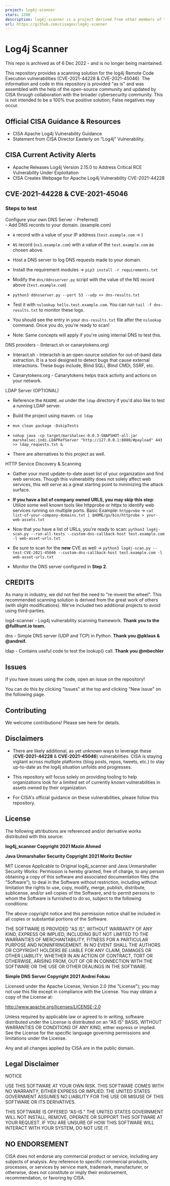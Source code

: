 ```yaml
---
project: log4j-scanner
stars: 1280
description: log4j-scanner is a project derived from other members of the open-source community by CISA to help organizations identify potentially vulnerable web services affected by the log4j vulnerabilities. 
url: https://github.com/cisagov/log4j-scanner
---
```


Log4j Scanner
=============

This repo is archived as of 6 Dec 2022 - and is no longer being maintained.

This repository provides a scanning solution for the log4j Remote Code Execution vulnerabilities (CVE-2021-44228 & CVE-2021-45046). The information and code in this repository is provided "as is" and was assembled with the help of the open-source community and updated by CISA through collaboration with the broader cybersecurity community. This is not intended to be a 100% true positive solution; False negatives may occur.

Official CISA Guidance & Resources
----------------------------------

-   CISA Apache Log4j Vulnerability Guidance
-   Statement from CISA Director Easterly on “Log4j” Vulnerability.

CISA Current Activity Alerts
----------------------------

-   Apache Releases Log4j Version 2.15.0 to Address Critical RCE Vulnerability Under Exploitation
-   CISA Creates Webpage for Apache Log4j Vulnerability CVE-2021-44228

CVE-2021-44228 & CVE-2021-45046
-------------------------------

### Steps to test

Configure your own DNS Server - Preferred)  
\- Add DNS records to your domain. (example.com)

-   `A` record with a value of your IP address (`test.example.com` -> )
    
-   `NS` record (`ns1.example.com`) with a value of the `test.example.com` as chosen above.
    
-   Host a DNS server to log DNS requests made to your domain.
    
-   Install the requirement modules -> `pip3 install -r requirements.txt`
    
-   Modify the `dns/ddnsserver.py` script with the value of the NS record above (`test.example.com`)
    
-   `python3 ddnsserver.py --port 53 --udp >> dns-results.txt`
    
-   Test it with `nslookup hello.test.example.com`. You can run `tail -f dns-results.txt` to monitor these logs.
    
-   You should see the entry in your `dns-results.txt` file after the `nslookup` command. Once you do, you're ready to scan!
    
-   Note: Same concepts will apply if you're using internal DNS to test this.
    

DNS providers - (Interact.sh or canarytokens.org)  

-   Interact.sh - Interactsh is an open-source solution for out-of-band data extraction. It is a tool designed to detect bugs that cause external interactions. These bugs include, Blind SQLi, Blind CMDi, SSRF, etc.
    
-   Canarytokens.org - Canarytokens helps track activity and actions on your network.
    

LDAP Server (OPTIONAL)  

-   Reference the `README.md` under the `ldap` directory if you'd also like to test a running LDAP server.
    
-   Build the project using maven. `cd ldap`
    
-   `mvn clean package -DskipTests`
    
-   `nohup java -cp target/marshalsec-0.0.3-SNAPSHOT-all.jar marshalsec.jndi.LDAPRefServer "http://127.0.0.1:8080/#payload" 443 >> ldap_requests.txt &`
    
-   There are alternatives to this project as well.
    

HTTP Service Discovery & Scanning  

-   Gather your most update-to-date asset list of your organization and find web services. Though this vulnerability does not solely affect web services, this will serve as a great starting point to minimizing the attack surface.
    
-   **If you have a list of company owned URLS, you may skip this step**: Utilize some well known tools like httpprobe or httpx to identify web services running on multiple ports. Basic Example: `httpprobe` -> `cat list-of-your-company-domains.txt | $HOME/go/bin/httprobe > your-web-assets.txt`
    
-   Now that you have a list of URLs, you're ready to scan: `python3 log4j-scan.py --run-all-tests --custom-dns-callback-host test.example.com -l web-asset-urls.txt`
    
-   Be sure to scan for the **new** CVE as well -> `python3 log4j-scan.py --test-CVE-2021-45046 --custom-dns-callback-host test.example.com -l web-asset-urls.txt`
    
-   Monitor the DNS server configured in **Step 2**.
    

CREDITS
-------

As many in industry, we did not feel the need to "re-invent the wheel". This recommended scanning solution is derived from the great work of others (with slight modifications). We've included two additional projects to avoid using third-parties.

log4-scanner - Log4j vulnerability scanning framework. **Thank you to the @fullhunt.io team.**

dns - Simple DNS server (UDP and TCP) in Python. **Thank you @pklaus & @andreif.**

ldap - Contains useful code to test the lookup() call. **Thank you @mbechler**

Issues
------

If you have issues using the code, open an issue on the repository!

You can do this by clicking "Issues" at the top and clicking "New Issue" on the following page.

Contributing
------------

We welcome contributions! Please see here for details.

Disclaimers
-----------

-   There are likely additional, as yet unknown ways to leverage these (**CVE-2021-44228** & **CVE-2021-45046**) vulnerabilities. CISA is staying vigilant across multiple platforms (blog posts, repos, tweets, etc.) to stay up-to-date as the log4j situation unfolds and progresses.
    
-   This repository will focus solely on providing tooling to help organizations look for a limited set of currently known vulnerabilities in assets owned by their organization.
    
-   For CISA's official guidance on these vulnerabilities, please follow this repository.
    

License
-------

The following attributions are referenced and/or derivative works distributed with this source:

**log4j\_scanner Copyright 2021 Mazin Ahmed**

**Java Unmarshaller Security Copyright 2021 Moritz Bechler**

MIT License Applicable to Original log4j\_scanner and Java Unmarshaller Security Works: Permission is hereby granted, free of charge, to any person obtaining a copy of this software and associated documentation files (the "Software"), to deal in the Software without restriction, including without limitation the rights to use, copy, modify, merge, publish, distribute, sublicense, and/or sell copies of the Software, and to permit persons to whom the Software is furnished to do so, subject to the following conditions:

The above copyright notice and this permission notice shall be included in all copies or substantial portions of the Software.

THE SOFTWARE IS PROVIDED "AS IS", WITHOUT WARRANTY OF ANY KIND, EXPRESS OR IMPLIED, INCLUDING BUT NOT LIMITED TO THE WARRANTIES OF MERCHANTABILITY, FITNESS FOR A PARTICULAR PURPOSE AND NONINFRINGEMENT. IN NO EVENT SHALL THE AUTHORS OR COPYRIGHT HOLDERS BE LIABLE FOR ANY CLAIM, DAMAGES OR OTHER LIABILITY, WHETHER IN AN ACTION OF CONTRACT, TORT OR OTHERWISE, ARISING FROM, OUT OF OR IN CONNECTION WITH THE SOFTWARE OR THE USE OR OTHER DEALINGS IN THE SOFTWARE.

**Simple DNS Server Copyright 2021 Andrei Fokau**

Licensed under the Apache License, Version 2.0 (the "License"); you may not use this file except in compliance with the License. You may obtain a copy of the License at:

http://www.apache.org/licenses/LICENSE-2.0

Unless required by applicable law or agreed to in writing, software distributed under the License is distributed on an "AS IS" BASIS, WITHOUT WARRANTIES OR CONDITIONS OF ANY KIND, either express or implied. See the License for the specific language governing permissions and limitations under the License.

Any and all changes applied by CISA are in the public domain.

Legal Disclaimer
----------------

NOTICE

USE THIS SOFTWARE AT YOUR OWN RISK. THIS SOFTWARE COMES WITH NO WARRANTY, EITHER EXPRESS OR IMPLIED. THE UNITED STATES GOVERNMENT ASSUMES NO LIABILITY FOR THE USE OR MISUSE OF THIS SOFTWARE OR ITS DERIVATIVES.

THIS SOFTWARE IS OFFERED “AS-IS.” THE UNITED STATES GOVERNMENT WILL NOT INSTALL, REMOVE, OPERATE OR SUPPORT THIS SOFTWARE AT YOUR REQUEST. IF YOU ARE UNSURE OF HOW THIS SOFTWARE WILL INTERACT WITH YOUR SYSTEM, DO NOT USE IT.

NO ENDORSEMENT
--------------

CISA does not endorse any commercial product or service, including any subjects of analysis. Any reference to specific commercial products, processes, or services by service mark, trademark, manufacturer, or otherwise, does not constitute or imply their endorsement, recommendation, or favoring by CISA.
